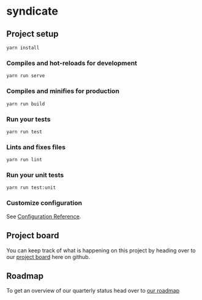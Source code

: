 # syndicate

## Project setup
```
yarn install
```

### Compiles and hot-reloads for development
```
yarn run serve
```

### Compiles and minifies for production
```
yarn run build
```

### Run your tests
```
yarn run test
```

### Lints and fixes files
```
yarn run lint
```

### Run your unit tests
```
yarn run test:unit
```

### Customize configuration
See [Configuration Reference](https://cli.vuejs.org/config/).


## Project board

You can keep track of what is happening on this project by heading over to our [project board](https://github.com/orgs/meetunion/projects/1) here on github.

## Roadmap

To get an overview of our quarterly status head over to [our roadmap](https://www.notion.so/donesunday/0e521376ccd94e3db36ddce44e115abd?v=9f78a1eb5e3e45558d91620772d2ace1)
